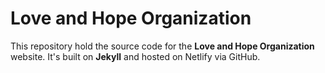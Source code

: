 # Love and Hope Organization

This repository hold the source code for the **Love and Hope Organization** website.
It's built on **Jekyll** and hosted on Netlify via GitHub.